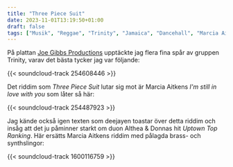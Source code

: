 ```yaml
---
title: "Three Piece Suit"
date: 2023-11-01T13:19:50+01:00
draft: false
tags: ["Musik", "Reggae", "Trinity", "Jamaica", "Dancehall", "Marcia Aitken", "Althea and Donna"]
---
```


På plattan [Joe Gibbs Productions](https://soundsoftheuniverse.com/sjr/product/joe-gibbs-roots-culture-djs-and-the-birth-of-dancehall) upptäckte jag flera fina spår av gruppen Trinity, varav det bästa tycker jag var följande: 

{{< soundcloud-track 254608446 >}}

Det riddim som *Three Piece Suit* lutar sig mot är Marcia Aitkens *I'm still in love with you* som låter så här:

{{< soundcloud-track 254487923 >}}

Jag kände också igen texten som deejayen toastar över detta riddim och insåg att det ju påminner starkt om duon Althea & Donnas hit *Uptown Top Ranking*. Här ersätts Marcia Aitkens riddim med pålagda brass- och synthslingor:

{{< soundcloud-track 1600116759 >}}

